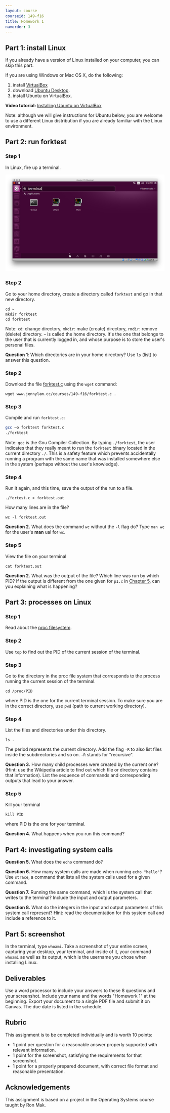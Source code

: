 ```yaml
---
layout: course
courseid: 149-f16
title: Homework 1
navorder: 3
---
```


## Part 1: install Linux

If you already have a version of Linux installed on your computer, you can skip this part.

If you are using Windows or Mac OS X, do the following:

1. install [VirtualBox](https://www.virtualbox.org/wiki/Downloads)
2. download [Ubuntu Desktop](http://www.ubuntu.com/download/desktop).
3. install Ubuntu on VirtualBox.

__Video tutorial:__ [Installing Ubuntu on VirtualBox](https://www.youtube.com/watch?v=LIuRUvr03as&list=PLMhjbbkN7ahyejodIucz5h-mBruTctFS3&index=2)

Note: although we will give instructions for Ubuntu below, you are welcome to use a different Linux distribution if you are already familiar with the Linux environment.

## Part 2: run forktest

### Step 1
In Linux, fire up a terminal.

![Starting the terminal in Ubuntu](start_terminal.png)

### Step 2
Go to your home directory, create a directory called `forktest` and go in that new directory.

```ruby?line_numbers=false
cd ~
mkdir forktest
cd forktest
```

Note: `cd`: change directory, `mkdir`: make (create) directory, `rmdir`: remove (delete) directory. `~` is called the home directory. It's the one that belongs to the user that is currently logged in, and whose purpose is to store the user's personal files.

__Question 1__: Which directories are in your home directory? Use `ls` (list) to answer this question.

### Step 2

Download the file [forktest.c](forktest.c) using the `wget` command:

```
wget www.jennylam.cc/courses/149-f16/forktest.c .
```

### Step 3

Compile and run `forktest.c`:

```bash
gcc –o forktest forktest.c
./forktest
```

Note: `gcc` is the Gnu Compiler Collection. By typing `./forktest`, the user indicates that they really meant to run the `forktest` binary located in the current directory `./`. This is a safety feature which prevents accidentally running a program with the same name that was installed somewhere else in the system (perhaps without the user's knowledge).

### Step 4

Run it again, and this time, save the output of the run to a file.

```
./fortest.c > forktest.out
```

How many lines are in the file?

```
wc -l forktest.out
```

__Question 2.__ What does the command `wc` without the `-l` flag do? Type `man wc` for the user's __man__ ual for `wc`.

### Step 5

View the file on your terminal

```
cat forktest.out
```

__Question 2.__ What was the output of the file? Which line was run by which PID? If the output is different from the one given for `p1.c` in [Chapter 5](http://pages.cs.wisc.edu/~remzi/OSTEP/cpu-api.pdf), can you explaining what is happening?

## Part 3: processes on Linux

### Step 1

Read about the [proc filesystem](https://en.wikipedia.org/wiki/Procfs#Linux).

### Step 2

Use `top` to find out the PID of the current session of the terminal.

### Step 3

Go to the directory in the proc file system that corresponds to the process running the current session of the terminal.

```
cd /proc/PID
```

where PID is the one for the current terminal session. To make sure you are in the correct directory, use `pwd` (path to current working directory).


### Step 4

List the files and directories under this directory.

```
ls .
```

The period represents the current directory. Add the flag `-R` to also list files inside the subdirectories and so on. `-R` stands for "recursive".

__Question 3.__ How many child processes were created by the current one? (Hint: use the Wikipedia article to find out which file or directory contains that information). List the sequence of commands and corresponding outputs that lead to your answer.

### Step 5

Kill your terminal
```
kill PID
```

where PID is the one for your terminal.

__Question 4.__ What happens when you run this command?

## Part 4: investigating system calls

__Question 5.__ What does the `echo` command do?

__Question 6.__ How many system calls are made when running `echo "hello"`? Use `strace`, a command that lists all the system calls used for a given command.

__Question 7.__ Running the same command, which is the system call that writes to the terminal? Include the input and output parameters.

__Question 8.__ What do the integers in the input and output parameters of this system call represent? Hint: read the documentation for this system call and include a reference to it.


## Part 5: screenshot

In the terminal, type `whoami`. Take a screenshot of your entire screen, capturing your desktop, your terminal, and inside of it, your command `whoami` as well as its output, which is the username you chose when installing Linux.

## Deliverables

Use a word processor to include your answers to these 8 questions and your screenshot. Include your name and the words "Homework 1" at the beginning. Export your document to a single PDF file and submit it on Canvas. The due date is listed in the schedule.

## Rubric

This assignment is to be completed individually and is worth 10 points:

* 1 point per question for a reasonable answer properly supported with relevant information.
* 1 point for the screenshot, satisfying the requirements for that screenshot.
* 1 point for a properly prepared document, with correct file format and reasonable presentation.

## Acknowledgements

This assignment is based on a project in the Operating Systems course taught by Ron Mak.
